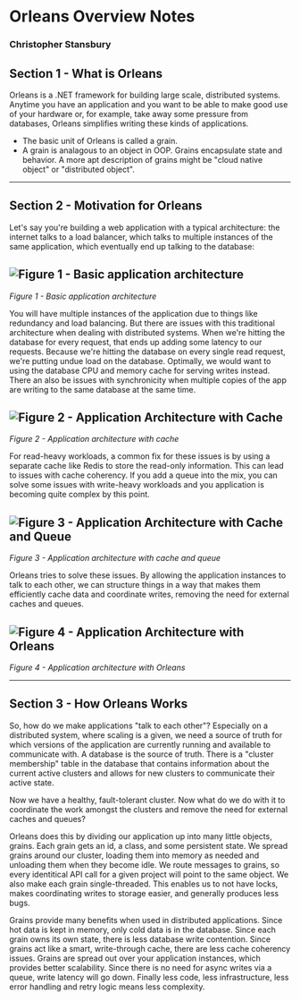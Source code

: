 # Orleans Overview Notes
### Christopher Stansbury
## Section 1 - What is Orleans
Orleans is a .NET framework for building large scale, distributed systems. Anytime you have an application and you want to be able to make good use of your hardware or, for example, take away some pressure from databases, Orleans simplifies writing these kinds of applications.  
- The basic unit of Orleans is called a grain.
- A grain is analagous to an object in OOP. Grains encapsulate state and behavior. A more apt description of grains might be "cloud native object" or "distributed object".
---
## Section 2 - Motivation for Orleans
Let's say you're building a web application with a typical architecture: the internet talks to a load balancer, which talks to multiple instances of the same application, which eventually end up talking to the database:

![Figure 1 - Basic application architecture](https://res.cloudinary.com/stansbury/image/upload/b_rgb:ffffff/v1625858138/basic-app-arch_pahnty.png)
---
*Figure 1 - Basic application architecture*


You will have multiple instances of the application due to things like redundancy and load balancing. But there are issues with this traditional architecture when dealing with distributed systems. When we're hitting the database for every request, that ends up adding some latency to our requests. Because we're hitting the database on every single read request, we're putting undue load on the database. Optimally, we would want to using the database CPU and memory cache for serving writes instead. There an also be issues with synchronicity when multiple copies of the app are writing to the same database at the same time. 


![Figure 2 - Application Architecture with Cache](https://res.cloudinary.com/stansbury/image/upload/b_rgb:ffffff/v1625857978/basic-app-arch-cache_c52xqz.png)
---
*Figure 2 - Application architecture with cache*

For read-heavy workloads, a common fix for these issues is by using a separate cache like Redis to store the read-only information. This can lead to issues with cache coherency. If you add a queue into the mix, you can solve some issues with write-heavy workloads and you application is becoming quite complex by this point. 

![Figure 3 - Application Architecture with Cache and Queue](https://res.cloudinary.com/stansbury/image/upload/b_rgb:ffffff/v1625858441/basic-app-arch-cacheandqueue_y1co7v.png)
---
*Figure 3 - Application architecture with cache and queue*

Orleans tries to solve these issues. By allowing the application instances to talk to each other, we can structure things in a way that makes them efficiently cache data and coordinate writes, removing the need for external caches and queues.

![Figure 4 - Application Architecture with Orleans](https://res.cloudinary.com/stansbury/image/upload/b_rgb:ffffff/v1625858658/orleans-app-arch_jpto6h.png)
---
*Figure 4 - Application architecture with Orleans*

---
## Section 3 - How Orleans Works
So, how do we make applications "talk to each other"? Especially on a distributed system, where scaling is a given, we need a source of truth for which versions of the application are currently running and available to communicate with. A database is the source of truth. There is a "cluster membership" table in the database that contains information about the current active clusters and allows for new clusters to communicate their active state. 

Now we have a healthy, fault-tolerant cluster. Now what do we do with it to coordinate the work amongst the clusters and remove the need for external caches and queues?

Orleans does this by dividing our application up into many little objects, grains. Each grain gets an id, a class, and some persistent state. We spread grains around our cluster, loading them into memory as needed and unloading them when they become idle. We route messages to grains, so every identitical API call for a given project will point to the same object. We also make each grain single-threaded. This enables us to not have locks, makes coordinating writes to storage easier, and generally produces less bugs. 

Grains provide many benefits when used in distributed applications. Since hot data is kept in memory, only cold data is in the database. Since each grain owns its own state, there is less database write contention. Since grains act like a smart, write-through cache, there are less cache coherency issues. Grains are spread out over your application instances, which provides better scalability. Since there is no need for async writes via a queue, write latency will go down. Finally less code, less infrastructure, less error handling and retry logic means less complexity. 
